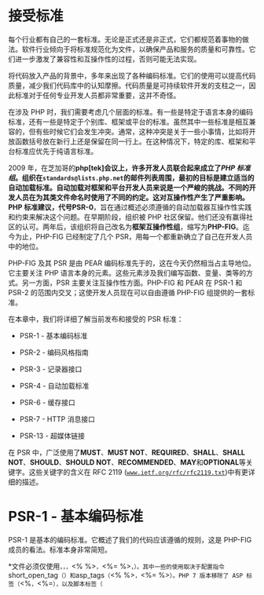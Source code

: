 # 接受标准

每个行业都有自己的一套标准。无论是正式还是非正式，它们都规范着事物的做法。软件行业倾向于将标准规范化为文件，以确保产品和服务的质量和可靠性。它们进一步激发了兼容性和互操作性的过程，否则可能无法实现。

将代码放入产品的背景中，多年来出现了各种编码标准。它们的使用可以提高代码质量，减少我们代码库中的认知摩擦。代码质量是可持续软件开发的支柱之一，因此标准对于任何专业开发人员都非常重要，这并不奇怪。

在涉及 PHP 时，我们需要考虑几个层面的标准。有一些是特定于语言本身的编码标准，还有一些是特定于个别库、框架或平台的标准。虽然其中一些标准是相互兼容的，但有些时候它们会发生冲突。通常，这种冲突是关于一些小事情，比如将开放函数括号放在新行上还是保留在同一行上。在这种情况下，特定的库、框架和平台标准应优先于纯语言标准。

2009 年，在芝加哥的**php[tek]**会议上，许多开发人员联合起来成立了*PHP 标准组*。组织在`standards@lists.php.net`的邮件列表周围，最初的目标是建立适当的自动加载标准。自动加载对框架和平台开发人员来说是一个严峻的挑战。不同的开发人员在为其类文件命名时使用了不同的约定。这对互操作性产生了严重影响。**PHP 标准建议**，代号**PSR-0**，旨在通过概述必须遵循的自动加载器互操作性实践和约束来解决这个问题。在早期阶段，组织被 PHP 社区保留。他们还没有赢得社区的认可。两年后，该组织将自己改名为**框架互操作性组**，缩写为**PHP-FIG**。迄今为止，PHP-FIG 已经制定了几个 PSR，用每一个都重新确立了自己在开发人员中的地位。

PHP-FIG 及其 PSR 是由 PEAR 编码标准先于的，这在今天仍然相当占主导地位。它主要关注 PHP 语言本身的元素。这些元素涉及我们编写函数、变量、类等的方式。另一方面，PSR 主要关注互操作性方面。PHP-FIG 和 PEAR 在 PSR-1 和 PSR-2 的范围内交叉；这使开发人员现在可以自由遵循 PHP-FIG 组提供的一套标准。

在本章中，我们将详细了解当前发布和接受的 PSR 标准：

+   PSR-1 - 基本编码标准

+   PSR-2 - 编码风格指南

+   PSR-3 - 记录器接口

+   PSR-4 - 自动加载标准

+   PSR-6 - 缓存接口

+   PSR-7 - HTTP 消息接口

+   PSR-13 - 超媒体链接

在 PSR 中，广泛使用了**MUST**、**MUST NOT**、**REQUIRED**、**SHALL**、**SHALL NOT**、**SHOULD**、**SHOULD NOT**、**RECOMMENDED**、**MAY**和**OPTIONAL**等关键字。这些关键字的含义在 RFC 2119 ([`www.ietf.org/rfc/rfc2119.txt`](http://www.ietf.org/rfc/rfc2119.txt))中有更详细的描述。

# PSR-1 - 基本编码标准

PSR-1 是基本的编码标准。它概述了我们的代码应该遵循的规则，这是 PHP-FIG 成员的看法。标准本身非常简短。

*文件必须仅使用<?php 和<?=标签。* 一度，PHP 支持几种不同的标签（`<?php ?>`，`<? ?>`，`<?= ?>`，`<% %>`，`<%= %>`，`<script language="php"></script>`）。其中一些的使用取决于配置指令`short_open_tag`（`<? ?>`）和`asp_tags`（`<% %>`，`<%= %>`）。PHP 7 版本移除了 ASP 标签（`<%`，`<%=`），以及脚本标签（`<script language="php">`）。现在建议只使用`<?php ?>`和`<?= ?>`标签，以最大程度地提高兼容性。

*文件必须仅使用 UTF-8 而不带 BOM 的 PHP 代码。* **字节顺序标记**（**BOM**）是一个 Unicode 字符，U+FEFF 字节顺序标记（BOM），出现在文档的开头。正确使用时，BOM 是不可见的。HTML5 浏览器需要识别 UTF-8 BOM，并使用它来检测页面的编码。另一方面，PHP 可能会遇到 BOM 的问题。位于文件开头的 BOM 会导致页面在解释头命令之前开始输出，从而与 PHP 头部发生冲突。

*文件应该声明符号（类、函数、常量等），或者引起副作用（例如生成输出、更改.ini 设置等），但不应该两者兼而有之。* PHP 的简单性往往成为其弊端。在使用时，这种语言非常宽松。我们可以轻松地从一个空白文件开始，在其中编写整个应用程序。这意味着有数十个不同的类、函数、常量、变量、包含、需要和其他指令，都堆叠在一起。虽然这对于快速原型设计可能会很方便，但在构建应用程序时绝不是一个应该采取的方法。

以下代码行演示了一个要避免的示例：

```php
<?php

// side effect: change ini settings
ini_set('error_reporting', E_ALL);

// side effect: loads a file
include 'authenticate.php';

// side effect: generates output
echo "<h1>Hello</h1>";

// declaration
function log($msg)
{
  // body
}

```

以下代码行演示了一个要遵循的示例：

```php
<?php

// declaration
function log()
{
  // body
}

// conditional declaration is *not* a side effect
if (!function_exists('hello')) {
 function hello($msg)
 {
   // body
 }
}

```

*命名空间和类必须遵循自动加载 PSR：[PSR-0，PSR-4]。* 自动加载在 PHP 中扮演着重要的角色。这个概念通过从各种文件中自动拉入我们的类和函数，减少了对 require 结构的使用。默认情况下，语言本身提供了`__autoload()`和`spl_autoload_register()`函数来协助实现这一点。PHP-FIG 小组制定了两个自动加载标准。PSR-0 标准是第一个发布的 PSR，很快就被许多 PHP 框架广泛采用。截至 2014 年 10 月，PSR-0 已被标记为弃用，留下 PSR-4 作为替代方案。我们将在稍后更详细地介绍 PSR-4。目前，可以说，从 PHP 5.3 开始编写的代码必须使用正式的命名空间。

以下代码行演示了一个要避免的示例：

```php
<?php

class Foggyline_User_Model
{
  // body
}

```

以下代码行演示了一个要遵循的示例：

```php
<?php

namespace Foggyline\Model;

class User 
{
  // body
}

```

*类名必须使用* **StudlyCaps***.* 类名，有时包括多个单词。例如，负责 XML 解析的类。合理地，我们可能称之为`Xml_Parser`，`XmlParser`，`XML_Parser`，`XMLParser`或类似的组合。有许多不同的规则用于将多个单词压缩在一起，以提高代码的可读性，例如驼峰命名法、短横线命名法、下划线命名法等。这个标准提倡使用 StudlyCaps，其中字母的大写方式是任意的。它们类似于，但可能以更随机的方式进行。

以下代码行演示了一个要避免的示例：

```php
<?php

class xmlParser 
{
  // body
}

class XML_Parser 
{
  // body
}

```

以下代码行演示了一个要遵循的示例：

```php
<?php

class XmlParser 
{
  // body
}

class XMLParser 
{
  // body
}

```

类常量必须以大写字母和下划线分隔符声明。PHP 系统有两种常量，一种是在类外部定义的，使用 define 结构定义，另一种是在类内部定义的。鉴于常量代表不可变的变量，它们的名称应该突出显示。这个标准明确规定任何类常量名称都应该完全大写。然而，它避免了对属性名称的任何建议。只要我们保持一致，我们可以自由使用以下任何组合（$StudlyCaps，$camelCase 或$under_score）。

以下代码行演示了一个要避免的例子：

```php
<?php

class XmlParser 
{
  public const APPVERSION = 1.2;
  private const app_package = 'net.foggyline.xml.parser';
  protected const appLicence = 'OSL';
}

```

以下代码行演示了一个要避免的例子：

```php
<?php

class XmlParser 
{
  public const APP_VERSION = 1.2;
  private const APP_PACKAGE = 'net.foggyline.xml.parser';
  protected const APP_LICENCE = 'OSL';
}

```

方法名必须以 camelCase 声明。类中的函数称为方法。这里的命名模式与前面提到的 StudlyCaps 不同，它使用较少武断的 camelCase。更具体地说，使用小写的 camelCase，这意味着方法名以小写字母开头。

以下代码行演示了一个要避免的例子：

```php
<?php

class User 
{
  function say_hello($name) { /* … */ }
  function Pay($salary) { /* … */ }
  function RegisterBankAccount($account) { /* … */ }
}

```

以下代码行演示了一个要避免的例子：

```php
<?php

class User 
{
  function sayHello($name) { /* … */ }
  function pay($salary) { /* … */ }
  function registerBankAccount($account) { /* … */ }
}

```

官方的完整的 PSR-1 基本编码标准指南可在[`www.php-fig.org/psr/psr-1/`](http://www.php-fig.org/psr/psr-1/)上找到。

# PSR-2 - 编码风格指南

PSR-2 是 PSR-1 的扩展。这意味着在谈论 PSR-2 时，PSR-1 标准在某种程度上是隐含的。不同之处在于，PSR-2 扩展了基本的类和函数格式，通过列举一组规则来格式化 PHP 代码。所述的样式规则源自 PFP-FIG 成员项目之间的共同相似之处。

代码必须遵循编码风格指南 PSR（PSR-1）。可以说每个 PSR-2 代码都隐含地符合 PSR-1。

代码必须使用 4 个空格进行缩进，而不是制表符。空格与制表符的困境在编程世界中已经存在很久了。有些人 PHP-FIG 组投票使用空格，而 4 个空格代表通常的单个制表符缩进。空格胜过制表符的好处在于一致性。而制表符可能会根据环境显示为不同数量的列，单个空格始终是一个列。虽然这可能不是最令人信服的论点，但标准继续说 4 个空格构成一个单独的缩进。可以将其视为曾经单个缩进的 4 个空格。大多数现代 IDE 编辑器，如 PhpStorm，现在都会自动处理这个问题。

行长度不得有硬限制；软限制必须为 120 个字符；行应为 80 个字符或更少。80 个字符的行长度论点与编程本身一样古老。1928 年设计的 IBM 穿孔卡每行有 80 列，每列有 12 个穿孔位置，每列一个字符。这种每行 80 个字符的设计选择后来传递给基于字符的终端。尽管显示设备的进步远远超出了这些限制，但即使在今天，一些命令提示仍然设置为 80 列。这个标准基本上是说，虽然我们可以使用任何长度，但最好保持在 80 个字符以下。

在命名空间声明后必须有一个空行，并且在使用声明块后必须有一个空行。虽然这不是语言本身强加的技术要求，但标准要求如此。这个要求本身更多是为了美观。结果使用对代码可读性更好。

以下代码行演示了一个要避免的例子：

```php
<?php
namespace Foggyline\User\Model;
use Foggyline\User\Model\Director;

class Employee 
{
}

```

以下代码行演示了一个要避免的例子：

```php
<?php
namespace Foggyline\User\Model;
use Foggyline\User\Model\Director;

class Employee 
{
}

```

类的大括号必须放在下一行，而右括号必须放在主体的下一行。同样，这不是语言的技术要求，而是美学上的要求。

以下代码行演示了一个要避免的例子：

```php
<?php

class Employee {
  // body
}

```

以下代码行演示了一个要避免的示例：

```php
<?php

class Employee 
{
  // body
}

```

*方法的左花括号必须放在下一行，右花括号必须放在主体的下一行。*再次强调，这只是一种对代码格式的要求，实际上并不是语言本身强加的。

以下代码行演示了一个要避免的示例：

```php
<?php

class Employee {
  public function pay() {
    // body
  }
}

```

以下代码行演示了一个要避免的示例：

```php
<?php

class Employee 
{
  public function pay()
  {
    // body
  }
}

```

*所有属性和方法都必须声明可见性；抽象和最终必须在可见性之前声明；静态必须在可见性之后声明。*可见性只是官方称为**访问修饰符**的一种简写。PHP 中的类方法可以使用多个访问修饰符。在这种情况下，访问修饰符的顺序并不重要；我们可以轻松地说`abstract public function`和`public abstract function`或`final public function`和`public final function`。当我们将`static`访问修饰符添加到混合中时，情况也是一样的，我们实际上可能在单个方法上有三种不同的访问修饰符。这个标准明确规定了如果使用`abstract`和`final`修饰符，需要首先设置它们，而如果使用`static`修饰符，需要跟在`public`和`private`修饰符后面。

以下代码块演示了一个要避免的示例：

```php
<?php

abstract class User
{
  public function func1()
  {
    // body
  }

  private function func2()
  {
    // body
  }

  protected function func3()
  {
    // body
  }

  public static abstract function func4();

  static public final function func5()
  {
    // body
  }
}

class Employee extends User
{
  public function func4()
  {
    // body
  }
}

```

以下代码块演示了一个要避免的示例：

```php
<?php

abstract class User
{
  public function func1()
  {
    // body
  }

  private function func2()
  {
    // body
  }

  protected function func3()
  {
    // body
  }

  abstract public static function func4();

  final public static function func5()
  {
    // body
  }
}

class Employee extends User
{
  public static function func4()
  {
    // body
  }
}

```

*控制结构关键字后必须有一个空格；方法和函数调用不得有。*这只是一种对代码可读性的影响较大的要求。

以下代码行演示了一个要避免的示例：

```php
<?php

class Logger
{
  public function log($msg, $code)
  {
    if($code >= 500) {
      // logic
    }
  }
}

```

以下代码行演示了一个要避免的示例：

```php
<?php

class Logger
{
  public function log($msg, $code)
  {
    if ($code >= 500)
    {

    }
  }
}

```

*控制结构的左花括号必须放在同一行，右花括号必须放在主体的下一行。*

以下代码块演示了一个要避免的示例：

```php
<?php

class Logger
{
  public function log($msg, $code)
  {
    if ($code === 500)
    {
      // logic
    }
    elseif ($code === 600)
    {
      // logic
    }
    elseif ($code === 700)
    {
      // logic
    }
    else
    {
      // logic
    }
  }
}

```

以下代码块演示了一个要避免的示例：

```php
<?php

class Logger
{
  public function log($msg, $code)
  {
    if ($code === 500) {
      // logic
    } elseif ($code === 600) {
      // logic
    } elseif ($code === 700) {
      // logic
    } else {
      // logic
    }
  }
}

```

*控制结构的左括号后面不得有空格，控制结构的右括号前面不得有空格。*这里可能有点令人困惑，因为之前我们看到标准强制使用空格来缩进而不是制表符。这意味着我们将在右括号之前有空格。然而，在右括号处应该只有足够的空格来表示实际的缩进，而不是更多。

演示了一个要避免的示例（注意第 7 行，在左花括号后面有一个空格）：

![](img/2aab1815-76f4-4efd-8201-1109cdbd24ff.png)

演示了一个要避免的示例：

![](img/a86bc8b6-a227-41b7-aaf3-520416bc1094.png)官方的完整*PSR-2 编码风格*指南可在[`www.php-fig.org/psr/psr-2/`](http://www.php-fig.org/psr/psr-2/)上找到。

# PSR-3 - 记录器接口

记录不同类型的事件是应用程序的常见做法。虽然一个应用程序可能将这些类型的事件分类为错误、信息事件和警告，但其他应用程序可能会引入更复杂的严重性级别记录。日志消息本身的实际格式也是如此。可以说每个应用程序可能都有自己的日志记录机制。这阻碍了互操作性。

PSR-3 标准旨在通过定义实际记录器接口的标准来解决这个问题。这样一个标准化的接口使我们能够以简单和通用的方式编写 PHP 应用程序日志。

*syslog 协议*（RFC 5424），由**互联网工程任务组**（**IETF**）定义，区分了以下八个严重级别：

+   `紧急`：这表示系统无法使用

+   `警报`：这表示必须立即采取行动

+   `严重`：这表示严重条件

+   `错误`：这表示错误条件

+   `警告`：这表示警告条件

+   `注意`：这表示正常但重要的条件

+   `信息`：这表示信息消息

+   `调试`：这表示调试级别的消息

PSR-3 标准建立在 RFC 5424 之上，通过指定`LoggerInterface`，为八个严重级别中的每一个公开了一个特殊方法，如下所示：

```php
<?php

interface LoggerInterface
{
  public function emergency($message, array $context = array());
  public function alert($message, array $context = array());
  public function critical($message, array $context = array());
  public function error($message, array $context = array());
  public function warning($message, array $context = array());
  public function notice($message, array $context = array());
  public function info($message, array $context = array());
  public function debug($message, array $context = array());
  public function log($level, $message, array $context = array());
}

```

我们还可以注意到第九个`log()`方法，其签名与前八个不同。`log()`方法更像是一个便利方法，其级别参数需要指示八个严重级别中的一个。调用此方法必须与调用特定级别的方法具有相同的结果。每个方法都接受一个字符串作为`$message`，或者具有`__toString()`方法的对象。尝试使用未知严重级别调用这些方法必须抛出`Psr\Log\InvalidArgumentException`。

`$message`字符串可能包含一个或多个占位符，接口实现者可能将其与传递到`$context`字符串中的键值参数进行插值，如下面的抽象示例所示：

```php
<?php

//...
$message = "User {email} created, with role {role}.";
//...
$context = array('email' => ‘john@mail.com', ‘role’ => 'CUSTOMER');
//...

```

不需要深入实现细节，可以说 PSR-3 是一个简单的标准，用于对记录器机制的重要角色进行排序。使用记录器接口，我们不必依赖特定的记录器实现。我们可以在应用程序代码中对`LoggerInterface`进行类型提示，以获取符合 PSR-3 的记录器。

如果我们在项目中使用**Composer**，我们可以很容易地将`psr/log`包包含到其中。这将使我们能够以以下一种方式之一将符合 PSR 标准的记录器集成到我们的项目中：

+   实现`LoggerInterface`接口并定义其所有方法

+   继承`AbstractLogger`类并定义`log`方法

+   使用`LoggerTrait`并定义`log`方法

然而，使用现有的 Composer 包，如`monolog/monolog`或`katzgrau/klogger`，并完全避免编写自己的记录器实现会更容易。

*Monolog*项目是一个流行且强大的 PHP 库的很好的例子，它实现了 PSR-3 记录器接口。它可以用于将日志发送到文件、套接字、收件箱、数据库和各种网络服务。官方的完整的*PSR-3: Logger Interface*指南可在[`www.php-fig.org/psr/psr-3/`](http://www.php-fig.org/psr/psr-3/)上找到。

# PSR-4 - 自动加载标准

迄今为止，PHP-FIG 小组已发布了两个自动加载标准。在 PSR-4 之前是 PSR-0。这是 PHP-FIG 小组发布的第一个标准。其类命名具有与更旧的 PEAR 标准对齐的某些向后兼容特性。而每个层次的分隔符都是用单个下划线，表示伪命名空间和目录结构。然后，PHP 5.3 发布了官方的命名空间支持。PSR-0 允许同时使用旧的 PEAR 下划线模式和新的命名空间表示法。允许一段时间使用下划线来进行过渡，促进了命名空间的采用。很快，Composer 出现了。

Composer 是一个流行的 PHP 依赖管理器，通过将包和库安装在项目的`vendor/`目录中来处理它们。

使用 Composer 的`vendor/`目录哲学，没有像 PEAR 那样的单一主目录用于 PHP 源代码。PSR-0 成为瓶颈，并于 2014 年 10 月被标记为废弃。

PSR-4 是目前推荐的自动加载标准。

根据 PSR-4，完全限定的类名现在具有如下示例所示的形式：

```php
\<NamespaceName>(\<SubNamespaceNames>)*\<ClassName>

```

这里的术语*class*不仅指类。它还指*interfaces*、*traits*和其他类似的结构。

为了将其放入上下文中，让我们来看一下从*Magento 2*商业平台中摘取的部分类代码，如下所示：

```php
<?php

namespace Magento\Newsletter\Model;

use Magento\Customer\Api\AccountManagementInterface;
use Magento\Customer\Api\CustomerRepositoryInterface;

class Subscriber extends \Magento\Framework\Model\AbstractModel
{
  // ...

  public function __construct(
    \Magento\Framework\Model\Context $context,
    \Magento\Framework\Registry $registry,
    \Magento\Newsletter\Helper\Data $newsletterData,
    \Magento\Framework\App\Config\ScopeConfigInterface $scopeConfig,
    \Magento\Framework\Mail\Template\TransportBuilder
      $transportBuilder,
    \Magento\Store\Model\StoreManagerInterface $storeManager,
    \Magento\Customer\Model\Session $customerSession,
    CustomerRepositoryInterface $customerRepository,
      AccountManagementInterface $customerAccountManagement,
    \Magento\Framework\Translate\Inline\StateInterface
      $inlineTranslation,
    \Magento\Framework\Model\ResourceModel\AbstractResource
      $resource = null,
    \Magento\Framework\Data\Collection\AbstractDb
      $resourceCollection = null,
    array $data = []
  ) {
   // ...
  }

  // ...
}

```

前面的`Subscriber`类定义在`vendor\Magento\module-newsletter\Model\`中的`Subscriber.php`文件中，相对于*Magento*项目的根目录。我们可以看到`__construct`使用了各种完全分类的类名。Magento 平台在其代码库中到处都有这种强大的构造函数，这是因为它处理依赖注入的方式。我们可以想象，如果没有统一的自动加载标准，需要手动单独`require`所有这些类所需的额外代码量。

PSR-4 标准还规定，自动加载程序实现不能抛出异常或引发任何级别的错误。这是为了确保可能的多个自动加载程序不会相互破坏。

官方的完整*PSR-4：自动加载程序标准*指南可在[`www.php-fig.org/psr/psr-4/`](http://www.php-fig.org/psr/psr-4/)上找到。

# PSR-6 - 缓存接口

性能问题一直是应用程序开发中的热门话题。性能不佳的应用程序可能会对财务产生严重影响。早在 2007 年，亚马逊报告称[`www.amazon.com/`](https://www.amazon.com/)加载时间增加了 100 毫秒，销售额减少了 1%。几项研究还表明，将近一半的用户可能会在页面加载时间超过 3 秒时放弃网站。为了解决性能问题，我们需要研究缓存解决方案。

浏览器和服务器都允许缓存各种资源，如图像、网页、CSS/JS 文件。然而，有时这还不够，因为我们需要能够在应用程序级别控制各种其他位的缓存，比如对象本身。随着时间的推移，各种库推出了它们自己的缓存解决方案。这让开发人员感到困难，因为他们需要在其代码中实现特定的缓存解决方案。这使得以后很难轻松更改缓存实现。

为了解决这些问题，PHP-FIG 小组提出了 PSR-6 标准。

该标准定义了两个主要接口，`CacheItemPoolInterface`和`CacheItemInterface`，用于处理**Pool**和**Items**。池表示缓存系统中的项目集合。而项目表示存储在池中的单个**键**/值对。键部分充当唯一标识符，因此必须是不可变的。

以下代码片段反映了 PSR-6 `CacheItemInterface` 的定义：

```php
<?php

namespace Psr\Cache;

interface CacheItemInterface
{
  public function getKey();
  public function get();
  public function isHit();
  public function set($value);
  public function expiresAt($expiration);
  public function expiresAfter($time);
}

```

以下代码片段反映了 PSR-6 `CacheItemPoolInterface` 的定义：

```php
<?php

namespace Psr\Cache;

interface CacheItemPoolInterface
{
  public function getItem($key);
  public function getItems(array $keys = array());
  public function hasItem($key);
  public function clear();
  public function deleteItem($key);
  public function deleteItems(array $keys);
  public function save(CacheItemInterface $item);
  public function saveDeferred(CacheItemInterface $item);
  public function commit();
}

```

实现 PSR-6 标准的库必须支持以下可序列化的 PHP 数据类型：

+   字符串

+   整数

+   浮点数

+   布尔值

+   空值

+   数组

+   对象

复合结构，如数组和对象，总是棘手的。标准规定，必须支持任意深度的索引、关联和多维数组。由于 PHP 中的数组不一定是单一数据类型，这是需要小心的地方。对象可能利用 PHP 的`Serializable`接口、`__sleep()`或`__wakeup()`魔术方法，或类似的语言功能。重要的是，传递给实现 PSR-6 的库的任何数据都应该如传递时一样返回。

通过 Composer 可以获得几种 PSR-6 缓存实现，它们都支持标签。以下是最受欢迎的一些缓存实现的部分列表：

+   `cache/filesystem-adapter`：使用文件系统

+   `cache/array-adapter`：使用 PHP 数组

+   `cache/memcached-adapter`：使用 Memcached

+   `cache/redis-adapter`：使用 Redis

+   `cache/predis-adapter`：使用 Redis（Predis）

+   `cache/void-adapter`：使用 Void

+   `cache/apcu-adapter`：使用 APCu

+   `cache/chain-adapter`：使用链

+   `cache/doctrine-adapter`：使用 Doctrine

我们可以通过使用`Composer require new/package`轻松地将这些缓存库中的任何一个添加到我们的项目中。PSR-6 的兼容性使我们能够在项目中轻松地交换这些库，而无需更改任何代码。

*Redis*是一个开源的内存数据结构存储，用作数据库、缓存和消息代理。它在 PHP 开发人员中非常受欢迎作为缓存解决方案。官方*Redis*页面可在[`redis.io/`](https://redis.io/)找到。官方的完整*PSR-6：缓存接口*指南可在[`www.php-fig.org/psr/psr-6/`](http://www.php-fig.org/psr/psr-6/)找到。

# PSR-7 - HTTP 消息接口

HTTP 协议已经存在了相当长的时间。它的发展始于 1989 年，由 CERN 的 Tim Berners-Lee 发起。多年来，**互联网工程任务组**（**IETF**）和**万维网联盟**（**W3C**）为其定义了一系列标准，称为**请求评论**（**RFCs**）。HTTP/1.1 的第一个定义出现在 1997 年的 RFC 2068 中，后来在 1999 年被 RFC 2616 废弃。十多年后，HTTP/2 在 2015 年被标准化。尽管 HTTP/2 现在得到了主要 Web 服务器的支持，但 HTTP/1.1 仍然被广泛使用。

底层的 HTTP 通信归结为请求和响应，通常称为**HTTP 消息**。这些消息被抽象出来，形成了 Web 开发的基础，因此对每个 Web 应用程序开发人员都很重要。虽然 RFC 7230、RFC 7231 和 RFC 3986 规定了 HTTP 本身的细节，但 PSR-7 描述了根据这些 RFC 表示 HTTP 消息的常见接口。

PSR-7 总共定义了以下七个接口：

+   `Psr\Http\Message\MessageInterface`

+   `Psr\Http\Message\RequestInterface`

+   `Psr\Http\Message\ServerRequestInterface`

+   `Psr\Http\Message\ResponseInterface`

+   `Psr\Http\Message\StreamInterface`

+   `Psr\Http\Message\UriInterface`

+   `Psr\Http\Message\UploadedFileInterface`

它们可以通过 Composer 作为`psr/http-message`包的一部分获取。

以下代码块反映了 PSR-7 `Psr\Http\Message\MessageInterface` 的定义：

```php
<?php   namespace Psr\Http\Message;   interface MessageInterface {
  public function getProtocolVersion();
  public function withProtocolVersion($version);
  public function getHeaders();
  public function hasHeader($name);
  public function getHeader($name);
  public function getHeaderLine($name);
  public function withHeader($name, $value);
  public function withAddedHeader($name, $value);
  public function withoutHeader($name);
  public function getBody();
  public function withBody(StreamInterface $body); }

```

前面的`MessageInterface`方法适用于请求和响应类型的消息。消息被认为是不可变的。实现`MessageInterface`接口的类需要通过为每个改变消息状态的方法调用返回一个新的消息实例来确保这种不可变性。

以下代码块反映了 PSR-7 `Psr\Http\Message\RequestInterface` 的定义：

```php
<?php namespace Psr\Http\Message; interface RequestInterface extends MessageInterface {
  public function getRequestTarget();
  public function withRequestTarget($requestTarget);
  public function getMethod();
  public function withMethod($method);
  public function getUri();
  public function withUri(UriInterface $uri, $preserveHost = false); }

```

`RequestInterface`接口扩展了`MessageInterface`，作为对外的客户端请求的表示。与前面提到的消息一样，请求也被认为是不可变的。这意味着相同的类行为适用。如果类方法要改变请求状态，需要为每个这样的方法调用返回新的请求实例。

以下`Psr\Http\Message\ServerRequestInterface`定义反映了 PSR-7 标准：

```php
<?php

namespace Psr\Http\Message;

interface ServerRequestInterface extends RequestInterface
{
  public function getServerParams();
  public function getCookieParams();
  public function withCookieParams(array $cookies);
  public function getQueryParams();
  public function withQueryParams(array $query);
  public function getUploadedFiles();
  public function withUploadedFiles(array $uploadedFiles);
  public function getParsedBody();
  public function withParsedBody($data);
  public function getAttributes();
  public function getAttribute($name, $default = null);
  public function withAttribute($name, $value);
  public function withoutAttribute($name);
}

```

`ServerRequestInterface`的实现作为对内的服务器端 HTTP 请求的表示。它们也被认为是不可变的；这意味着与前面提到的状态改变方法相同的规则适用。

以下代码片段反映了 PSR-7 `Psr\Http\Message\ResponseInterface` 的定义：

```php
<?php

namespace Psr\Http\Message;

interface ResponseInterface extends MessageInterface
{
  public function getStatusCode();
  public function withStatus($code, $reasonPhrase = '');
  public function getReasonPhrase();
}

```

只定义了三种方法，`ResponseInterface`的实现作为对外的服务器端响应的表示。这些类型的消息也被认为是不可变的。

以下代码片段反映了 PSR-7 `Psr\Http\Message\StreamInterface` 的定义：

```php
<?php

namespace Psr\Http\Message;

interface StreamInterface
{
  public function __toString();
  public function close();
  public function detach();
  public function getSize();
  public function tell();
  public function eof();
  public function isSeekable();
  public function seek($offset, $whence = SEEK_SET);
  public function rewind();
  public function isWritable();
  public function write($string);
  public function isReadable();
  public function read($length);
  public function getContents();
  public function getMetadata($key = null);
}

```

`StreamInterface`提供了一个包装器，包括对整个流进行序列化为字符串的常见 PHP 流操作。

以下代码片段反映了 PSR-7 `Psr\Http\Message\UriInterface` 的定义：

```php
<?php

namespace Psr\Http\Message;

interface UriInterface
{
  public function getScheme();
  public function getAuthority();
  public function getUserInfo();
  public function getHost();
  public function getPort();
  public function getPath();
  public function getQuery();
  public function getFragment();
  public function withScheme($scheme);
  public function withUserInfo($user, $password = null);
  public function withHost($host);
  public function withPort($port);
  public function withPath($path);
  public function withQuery($query);
  public function withFragment($fragment);
  public function __toString();
}

```

这里的`UriInterface`接口表示了根据 RFC 3986 的 URI。接口方法强制实现者提供 URI 对象的大多数常见操作的方法。URI 对象的实例也被认为是不可变的。

以下代码片段反映了 PSR-7 `Psr\Http\Message\UploadedFileInterface` 的定义：

```php
<?php

namespace Psr\Http\Message;

interface UploadedFileInterface
{
  public function getStream();
  public function moveTo($targetPath);
  public function getSize();
  public function getError();
  public function getClientFilename();
  public function getClientMediaType();
}

```

`UploadedFileInterface` 接口代表通过 HTTP 请求上传的文件，这是 Web 应用程序的常见角色。少数方法强制类实现覆盖文件上执行的最常见操作。与之前的所有接口一样，类的实现需要确保对象的不可变性。

*Guzzle* 是一个流行的符合 PSR-7 标准的 HTTP 客户端库，它可以轻松处理请求、响应和流。它可以在[`github.com/guzzle/guzzle`](https://github.com/guzzle/guzzle)获取，也可以作为 Composer `guzzlehttp/guzzle` 包获取。官方的完整的*PSR-7: HTTP 消息接口*指南可以在[`www.php-fig.org/psr/psr-7/`](http://www.php-fig.org/psr/psr-7/)获取。

# PSR-13 - 超媒体链接

超媒体链接是任何 Web 应用程序的重要组成部分，无论是 HTML 还是 API 格式。至少，每个超媒体链接都包括一个代表目标资源的 URI 和一个定义目标资源与源资源关系的关系。目标链接必须是绝对 URI 或相对 URI，由 RFC 5988 定义，或者可能是由 RFC 6570 定义的 URI 模板。

PSR-13 标准定义了一系列接口，概述了一个常见的超媒体格式以及表示这些格式之间链接的方法：

+   `Psr\Link\LinkInterface`

+   `Psr\Link\EvolvableLinkInterface`

+   `Psr\Link\LinkProviderInterface`

+   `Psr\Link\EvolvableLinkProviderInterface`

这些接口可以通过 Composer 作为`psr/link`包的一部分获取。

以下代码片段反映了 PSR-13 `Psr\Link\LinkInterface` 的定义，代表了一个单一的可读链接对象：

```php
<?php

namespace Psr\Link;

interface LinkInterface
{
  public function getHref();
  public function isTemplated();
  public function getRels();
  public function getAttributes();
}

```

以下代码片段反映了 PSR-13 `Psr\Link\LinkProviderInterface` 的定义，代表了一个单一的链接提供者对象：

```php
<?php

namespace Psr\Link;

interface LinkProviderInterface
{
  public function getLinks();
  public function getLinksByRel($rel);
}

```

以下代码片段反映了 PSR-13 `Psr\Link\EvolvableLinkInterface` 的定义，代表了一个单一的可发展链接值对象：

```php
<?php

namespace Psr\Link;

interface EvolvableLinkInterface extends LinkInterface
{
  public function withHref($href);
  public function withRel($rel);
  public function withoutRel($rel);
  public function withAttribute($attribute, $value);
  public function withoutAttribute($attribute);
}

```

以下代码片段反映了 PSR-13 `Psr\Link\EvolvableLinkProviderInterface` 的定义，代表了一个单一的可发展链接提供者值对象：

```php
<?php

namespace Psr\Link;

interface EvolvableLinkProviderInterface extends LinkProviderInterface
{
  public function withLink(LinkInterface $link);
  public function withoutLink(LinkInterface $link);
}

```

这意味着这些接口的对象实例表现出与 PSR-7 相同的行为。默认情况下，对象需要是不可变的。当对象状态需要改变时，该变化应该反映到一个新的对象实例中。由于 PHP 的写时复制行为，这对类来说很容易实现。

PHP 代码的写时复制行为是一个内置机制，PHP 会避免不必要的变量复制。直到一个或多个字节的变量被改变，变量才会被复制。

官方的完整的*PSR-13: 超媒体链接*指南可以在[`www.php-fig.org/psr/psr-13/`](http://www.php-fig.org/psr/psr-13/)获取。

# 总结

PHP-FIG 组通过其 PSR 解决了各种问题。其中一些关注代码的结构和可读性，其他则通过定义众多接口来增加互操作性。这些 PSR，直接或间接地，有助于提高我们项目和我们可能使用的第三方库的质量。RFC 2119 标准是每个 PSR 的共同基础。它消除了围绕 may、must、should 等词语描述标准的任何歧义。这确保了文档被阅读时与 PHP-FIG 的意图一致。虽然我们可能不会每天都接触到这些标准中的每一个，但在选择项目的库时，注意它们是值得的。符合标准的库，比如 Monolog，通常意味着更多的灵活性，因为我们可以在项目的后期轻松地在不同的库之间切换。

接下来，我们将研究错误处理和日志记录背后的配置选项、机制和库。
